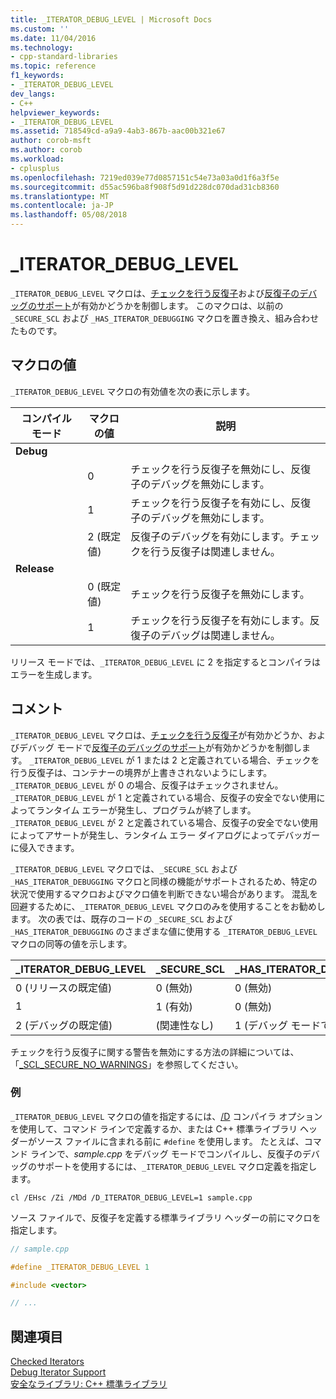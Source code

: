 ```yaml
---
title: _ITERATOR_DEBUG_LEVEL | Microsoft Docs
ms.custom: ''
ms.date: 11/04/2016
ms.technology:
- cpp-standard-libraries
ms.topic: reference
f1_keywords:
- _ITERATOR_DEBUG_LEVEL
dev_langs:
- C++
helpviewer_keywords:
- _ITERATOR_DEBUG_LEVEL
ms.assetid: 718549cd-a9a9-4ab3-867b-aac00b321e67
author: corob-msft
ms.author: corob
ms.workload:
- cplusplus
ms.openlocfilehash: 7219ed039e77d0857151c54e73a03a0d1f6a3f5e
ms.sourcegitcommit: d55ac596ba8f908f5d91d228dc070dad31cb8360
ms.translationtype: MT
ms.contentlocale: ja-JP
ms.lasthandoff: 05/08/2018
---
```

# <a name="iteratordebuglevel"></a>_ITERATOR_DEBUG_LEVEL

`_ITERATOR_DEBUG_LEVEL` マクロは、[チェックを行う反復子](../standard-library/checked-iterators.md)および[反復子のデバッグのサポート](../standard-library/debug-iterator-support.md)が有効かどうかを制御します。 このマクロは、以前の `_SECURE_SCL` および `_HAS_ITERATOR_DEBUGGING` マクロを置き換え、組み合わせたものです。

## <a name="macro-values"></a>マクロの値

`_ITERATOR_DEBUG_LEVEL` マクロの有効値を次の表に示します。

|コンパイル モード|マクロの値|説明|
|----------------------|----------------|-----------------|
|**Debug**|||
||0|チェックを行う反復子を無効にし、反復子のデバッグを無効にします。|
||1|チェックを行う反復子を有効にし、反復子のデバッグを無効にします。|
||2 (既定値)|反復子のデバッグを有効にします。チェックを行う反復子は関連しません。|
|**Release**|||
||0 (既定値)|チェックを行う反復子を無効にします。|
||1|チェックを行う反復子を有効にします。反復子のデバッグは関連しません。|

リリース モードでは、`_ITERATOR_DEBUG_LEVEL` に 2 を指定するとコンパイラはエラーを生成します。

## <a name="remarks"></a>コメント

`_ITERATOR_DEBUG_LEVEL` マクロは、[チェックを行う反復子](../standard-library/checked-iterators.md)が有効かどうか、およびデバッグ モードで[反復子のデバッグのサポート](../standard-library/debug-iterator-support.md)が有効かどうかを制御します。 `_ITERATOR_DEBUG_LEVEL` が 1 または 2 と定義されている場合、チェックを行う反復子は、コンテナーの境界が上書きされないようにします。 `_ITERATOR_DEBUG_LEVEL` が 0 の場合、反復子はチェックされません。 `_ITERATOR_DEBUG_LEVEL` が 1 と定義されている場合、反復子の安全でない使用によってランタイム エラーが発生し、プログラムが終了します。 `_ITERATOR_DEBUG_LEVEL` が 2 と定義されている場合、反復子の安全でない使用によってアサートが発生し、ランタイム エラー ダイアログによってデバッガーに侵入できます。

`_ITERATOR_DEBUG_LEVEL` マクロでは、`_SECURE_SCL` および `_HAS_ITERATOR_DEBUGGING` マクロと同様の機能がサポートされるため、特定の状況で使用するマクロおよびマクロ値を判断できない場合があります。 混乱を回避するために、`_ITERATOR_DEBUG_LEVEL` マクロのみを使用することをお勧めします。 次の表では、既存のコードの `_SECURE_SCL` および `_HAS_ITERATOR_DEBUGGING` のさまざまな値に使用する `_ITERATOR_DEBUG_LEVEL` マクロの同等の値を示します。

|**_ITERATOR_DEBUG_LEVEL** |**_SECURE_SCL** |**_HAS_ITERATOR_DEBUGGING**|
|---|---|---|
|0 (リリースの既定値)|0 (無効)|0 (無効)|
|1|1 (有効)|0 (無効)|
|2 (デバッグの既定値)|(関連性なし)|1 (デバッグ モードで有効)|

チェックを行う反復子に関する警告を無効にする方法の詳細については、「[_SCL_SECURE_NO_WARNINGS](../standard-library/scl-secure-no-warnings.md)」を参照してください。

### <a name="example"></a>例

`_ITERATOR_DEBUG_LEVEL` マクロの値を指定するには、[/D](../build/reference/d-preprocessor-definitions.md) コンパイラ オプションを使用して、コマンド ラインで定義するか、または C++ 標準ライブラリ ヘッダーがソース ファイルに含まれる前に `#define` を使用します。 たとえば、コマンド ラインで、*sample.cpp* をデバッグ モードでコンパイルし、反復子のデバッグのサポートを使用するには、`_ITERATOR_DEBUG_LEVEL` マクロ定義を指定します。

`cl /EHsc /Zi /MDd /D_ITERATOR_DEBUG_LEVEL=1 sample.cpp`

ソース ファイルで、反復子を定義する標準ライブラリ ヘッダーの前にマクロを指定します。

```cpp
// sample.cpp

#define _ITERATOR_DEBUG_LEVEL 1

#include <vector>

// ...
```

## <a name="see-also"></a>関連項目

[Checked Iterators](../standard-library/checked-iterators.md)<br/>
[Debug Iterator Support](../standard-library/debug-iterator-support.md)<br/>
[安全なライブラリ: C++ 標準ライブラリ](../standard-library/safe-libraries-cpp-standard-library.md)<br/>

